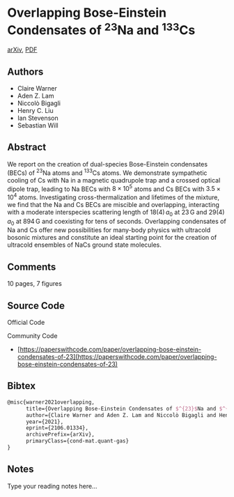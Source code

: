 
# Overlapping Bose-Einstein Condensates of $^{23}$Na and $^{133}$Cs

[arXiv](https://arxiv.org/abs/2106.01334), [PDF](https://arxiv.org/pdf/2106.01334.pdf)

## Authors

- Claire Warner
- Aden Z. Lam
- Niccolò Bigagli
- Henry C. Liu
- Ian Stevenson
- Sebastian Will

## Abstract

We report on the creation of dual-species Bose-Einstein condensates (BECs) of $^{23}$Na atoms and $^{133}$Cs atoms. We demonstrate sympathetic cooling of Cs with Na in a magnetic quadrupole trap and a crossed optical dipole trap, leading to Na BECs with $8 \times 10^5$ atoms and Cs BECs with $3.5 \times 10^4$ atoms. Investigating cross-thermalization and lifetimes of the mixture, we find that the Na and Cs BECs are miscible and overlapping, interacting with a moderate interspecies scattering length of $18(4)\,a_0$ at $23\,$G and $29(4)\,a_0$ at $894\,$G and coexisting for tens of seconds. Overlapping condensates of Na and Cs offer new possibilities for many-body physics with ultracold bosonic mixtures and constitute an ideal starting point for the creation of ultracold ensembles of NaCs ground state molecules.

## Comments

10 pages, 7 figures

## Source Code

Official Code



Community Code

- [https://paperswithcode.com/paper/overlapping-bose-einstein-condensates-of-23](https://paperswithcode.com/paper/overlapping-bose-einstein-condensates-of-23)

## Bibtex

```tex
@misc{warner2021overlapping,
      title={Overlapping Bose-Einstein Condensates of $^{23}$Na and $^{133}$Cs}, 
      author={Claire Warner and Aden Z. Lam and Niccolò Bigagli and Henry C. Liu and Ian Stevenson and Sebastian Will},
      year={2021},
      eprint={2106.01334},
      archivePrefix={arXiv},
      primaryClass={cond-mat.quant-gas}
}
```

## Notes

Type your reading notes here...

